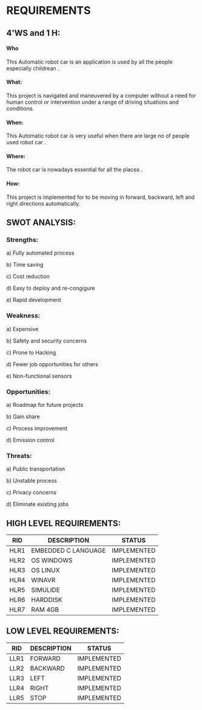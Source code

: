 # REQUIREMENTS


## 4'WS and 1 H:

#### Who
This Automatic robot car   is  an application is used by all the people especially childrean .

####  What:
This project  is navigated and maneuvered by a computer without a need for human control or intervention under a range of driving situations and conditions.

####  When:
This Automatic robot car  is very useful when there are large no of people used robot car .

#### Where:
The robot car  is nowadays essential for all the  places .

####  How:
This project is implemented for to be  moving  in forward, backward, left and right directions automatically.

## SWOT ANALYSIS: 

### Strengths:
a) Fully automated process 

b) Time saving

c) Cost reduction

d) Easy to deploy and re-congigure

e) Rapid development


### Weakness:
a) Expensive

b) Safety and security concerns

c) Prone to Hacking

d) Fewer job opportunities for others

e) Non-functional sensors

### Opportunities:

a) Roadmap for future projects

b) Gain share

c) Process improvement

d) Emission control


### Threats:

a) Public transportation

b) Unstable process

c) Privacy concerns

d) Eliminate existing jobs


## HIGH LEVEL REQUIREMENTS:

|RID       |DESCRIPTION	       |STATUS |
|----------|-------------------|-------|
|HLR1      |EMBEDDED C LANGUAGE   	   |IMPLEMENTED|
|HLR2      |OS WINDOWS         |IMPLEMENTED|
|HLR3      |OS LINUX	       |IMPLEMENTED|
|HLR4      |WINAVR     |IMPLEMENTED|
|HLR5      |SIMULIDE	       |IMPLEMENTED|
|HLR6      |HARDDISK	       |IMPLEMENTED|
|HLR7      |RAM 4GB            |IMPLEMENTED|

## LOW LEVEL REQUIREMENTS:

|RID         |DESCRIPTION	    |STATUS|
|------------|------------------|-------|
|LLR1      	 |FORWARD             |IMPLEMENTED|
|LLR2	     |BACKWARD            |IMPLEMENTED|
|LLR3	     |LEFT        |IMPLEMENTED|
|LLR4	     |RIGHT             |IMPLEMENTED|
|LLR5	     |STOP             |IMPLEMENTED|

